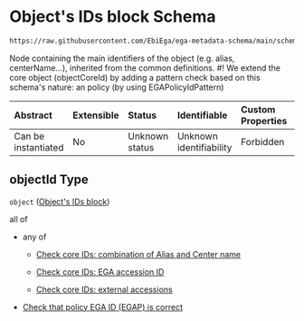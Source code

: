 # Object's IDs block Schema

```txt
https://raw.githubusercontent.com/EbiEga/ega-metadata-schema/main/schemas/EGA.policy.json#/properties/objectId
```

Node containing the main identifiers of the object (e.g. alias, centerName...), inherited from the common definitions. #! We extend the core object (objectCoreId) by adding a pattern check based on this schema's nature: an policy (by using EGAPolicyIdPattern)

| Abstract            | Extensible | Status         | Identifiable            | Custom Properties | Additional Properties | Access Restrictions | Defined In                                                                   |
| :------------------ | :--------- | :------------- | :---------------------- | :---------------- | :-------------------- | :------------------ | :--------------------------------------------------------------------------- |
| Can be instantiated | No         | Unknown status | Unknown identifiability | Forbidden         | Allowed               | none                | [EGA.policy.json\*](../../../schemas/EGA.policy.json "open original schema") |

## objectId Type

`object` ([Object's IDs block](ega-8-properties-objects-ids-block.md))

all of

*   any of

    *   [Check core IDs: combination of Alias and Center name](ega-4-defs-core-identifiers-of-an-object-anyof-check-core-ids-combination-of-alias-and-center-name.md "check type definition")

    *   [Check core IDs: EGA accession ID](ega-4-defs-core-identifiers-of-an-object-anyof-check-core-ids-ega-accession-id.md "check type definition")

    *   [Check core IDs: external accessions](ega-4-defs-core-identifiers-of-an-object-anyof-check-core-ids-external-accessions.md "check type definition")

*   [Check that policy EGA ID (EGAP) is correct](ega-8-properties-objects-ids-block-allof-check-that-policy-ega-id-egap-is-correct.md "check type definition")

